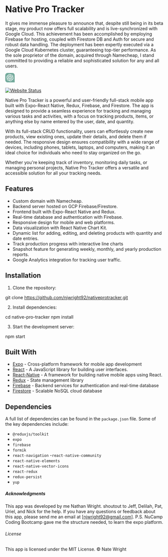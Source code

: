 # Native Pro Tracker

It gives me immense pleasure to announce that, despite still being in its beta stage, my product now offers full scalability and is live-synchronized with Google Cloud. This achievement has been accomplished by employing Firebase for hosting, coupled with Firestore DB and Auth for secure and robust data handling. The deployment has been expertly executed via a Google Cloud Kubernetes cluster, guaranteeing top-tier performance. As the sole proprietor of the domain, acquired through Namecheap, I stand committed to providing a reliable and sophisticated solution for any and all users.

<p>
  <img src="./assets/img/gptLogo.png" width="30" height="30" alt="ChatGPT Logo">
</p>

[![Website Status](https://img.shields.io/website-up-down-green-red/http/shields.io.svg)](https://nativeprotracker.com/)

Native Pro Tracker is a powerful and user-friendly full-stack mobile app built with Expo-React Native, Redux, Firebase, and Firestore. The app is designed to provide a seamless experience for tracking and managing various tasks and activities, with a focus on tracking products, items, or anything else by name entered by the user, date, and quantity.

With its full-stack CRUD functionality, users can effortlessly create new products, view existing ones, update their details, and delete them if needed. The responsive design ensures compatibility with a wide range of devices, including phones, tablets, laptops, and computers, making it an ideal choice for individuals who need to stay organized on the go.

Whether you're keeping track of inventory, monitoring daily tasks, or managing personal projects, Native Pro Tracker offers a versatile and accessible solution for all your tracking needs.


## Features

- Custom domain with Namecheap.
- Backend server hosted on GCP Firebase/Firestore.
- Frontend built with Expo-React Native and Redux.
- Real-time database and authentication with Firebase.
- Responsive design for mobile and web platforms.
- Data visualization with React Native Chart Kit.
- Dynamic list for adding, editing, and deleting products with quantity and date entries.
- Track production progress with interactive line charts
- Snapshot feature for generating weekly, monthly, and yearly production reports.
- Google Analytics integration for tracking user traffic.


## Installation

1. Clone the repository:

git clone https://github.com/njwright92/nativeprotracker.git

2. Install dependencies:

cd native-pro-tracker
npm install

3. Start the development server:

npm start


## Built With

- [Expo](https://expo.dev/) - Cross-platform framework for mobile app development
- [React](https://reactjs.org/) - A JavaScript library for building user interfaces.
- [React-Native](https://reactnative.dev/) - A framework for building native mobile apps using React.
- [Redux](https://redux.js.org/) - State management library
- [Firebase](https://firebase.google.com/) - Backend services for authentication and real-time database
- [Firestore](https://firebase.google.com/products/firestore) - Scalable NoSQL cloud database


## Dependencies

A full list of dependencies can be found in the `package.json` file. Some of the key dependencies include:

- `@reduxjs/toolkit`
- `expo`
- `firebase`
- `formik`
- `react-navigation`
-`react-native-community`
- `react-native-elements`
- `react-native-vector-icons`
- `react-redux`
- `redux-persist`
- `yup`


##### Acknowledgments 

This app was developed by me Nathan Wright. shoutout to Jeff, Delilah, Pat, Uriel, and Nick for the help.
If you have any questions or feedback about this app, please send me an email at [njwright92@gmail.com].
P.S. NuCamp Coding Bootcamp gave me the structure needed, to learn the expo platform.


###### License

This app is licensed under the MIT License.
&copy; Nate Wright

